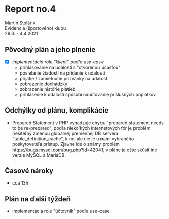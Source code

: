 # Report no.4
Martin Stolárik\
Evidencia (športového) klubu\
29.3. - 4.4.2021	

## Pôvodný plán a jeho plnenie
- [x] _implementácia role "klient" podľa use-case_
	- prihlasovanie na udalosti s "otvorenou účasťou"
	- posielanie žiadostí na pridanie k udalosti
	- prijatie / zamietnutie pozvánky na udalosť
	- zobrazenie dochádzky
	- zobrazenie histórie platieb
	- prihlásenie k udalosti spôsobí naúčtovanie príslušných poplatkov

## Odchýlky od plánu, komplikácie
* Prepared Statement v PHP vyhadzuje chybu "prepared statement needs to be re-prepared", podľa niekoľkých internetových fór je problém riešiteľný zmenou globálnej premennej DB servera "table_definition_cache", k nej ale nie je u nami vybraného poskytovateľa prístup. Zjavne ide o známy problém https://bugs.mysql.com/bug.php?id=42041, v pláne je ešte skúsiť iné verzie MySQL a MariaDB.
	
## Časové nároky
* cca 13h

## Plán na ďalší týždeň
* implementácia role "účtovník" podľa use-case